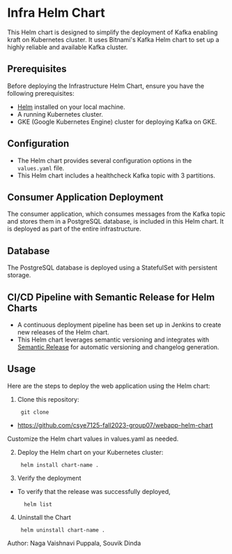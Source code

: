 # Infra Helm Chart

This Helm chart is designed to simplify the deployment of Kafka enabling kraft on Kubernetes cluster. It uses Bitnami's Kafka Helm chart to set up a highly reliable and available Kafka cluster.

## Prerequisites

Before deploying the Infrastructure Helm Chart, ensure you have the following prerequisites:

- [Helm](https://helm.sh/docs/intro/install/) installed on your local machine.
- A running Kubernetes cluster.
- GKE (Google Kubernetes Engine) cluster for deploying Kafka on GKE.

## Configuration

- The Helm chart provides several configuration options in the `values.yaml` file.
- This Helm chart includes a healthcheck Kafka topic with 3 partitions.

## Consumer Application Deployment

The consumer application, which consumes messages from the Kafka topic and stores them in a PostgreSQL database, is included in this Helm chart. It is deployed as part of the entire infrastructure.

## Database

The PostgreSQL database is deployed using a StatefulSet with persistent storage.

## CI/CD Pipeline with Semantic Release for Helm Charts
 
- A continuous deployment pipeline has been set up in Jenkins to create new releases of the Helm chart.
- This Helm chart leverages semantic versioning and integrates with [Semantic Release](https://semantic-release.gitbook.io/semantic-release/) for automatic versioning and changelog generation. 
 
## Usage
 
Here are the steps to deploy the web application using the Helm chart:
 
1. Clone this repository:
    ```
     git clone
    ```
  - https://github.com/csye7125-fall2023-group07/webapp-helm-chart

Customize the Helm chart values in values.yaml as needed.
 
2. Deploy the Helm chart on your Kubernetes cluster:
    ```
     helm install chart-name .
    ```
 
3.  Verify the deployment
  - To verify that the release was successfully deployed,
    ```
      helm list
    ```
 
4. Uninstall the Chart
    ```
     helm uninstall chart-name .
    ```


Author: Naga Vaishnavi Puppala, Souvik Dinda